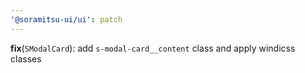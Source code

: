 ```yaml
---
'@soramitsu-ui/ui': patch
---
```


**fix**(`SModalCard`): add `s-modal-card__content` class and apply windicss classes
